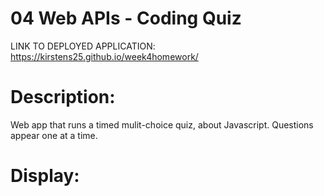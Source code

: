 # 04 Web APIs - Coding Quiz

LINK TO DEPLOYED APPLICATION: https://kirstens25.github.io/week4homework/

# Description:
Web app that runs a timed mulit-choice quiz, about Javascript. Questions appear one at a time.

# Display: 



